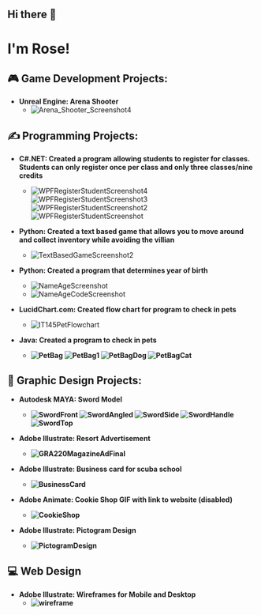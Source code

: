## Hi there 👋

<!--
**RichRepository/RichRepository** is a ✨ _special_ ✨ repository because its `README.md` (this file) appears on your GitHub profile.

Here are some ideas to get you started:

- 🔭 I’m currently working on ...
- 🌱 I’m currently learning ...
- 👯 I’m looking to collaborate on ...
- 🤔 I’m looking for help with ...
- 💬 Ask me about ...
- 📫 How to reach me: ...
- 😄 Pronouns: ...
- ⚡ Fun fact: ...
-->

<h1>I'm Rose! 
  
<h2> 🎮 Game Development Projects:</h2>

- <b> Unreal Engine: Arena Shooter</b>
  - ![Arena_Shooter_Screenshot4](https://github.com/user-attachments/assets/7887f99b-4c8a-427d-9a47-49a21cf7eecb)

<h2> ✍️ Programming Projects:</h2>

- <b> C#.NET: Created a program allowing students to register for classes. Students can only register once per class and only three classes/nine credits </b>
  - ![WPFRegisterStudentScreenshot4](https://github.com/user-attachments/assets/38a6b38b-eced-4550-9931-391803590cf6)
![WPFRegisterStudentScreenshot3](https://github.com/user-attachments/assets/70a77ec8-d639-4be9-9337-ed1139da70b0)
![WPFRegisterStudentScreenshot2](https://github.com/user-attachments/assets/63b4aece-ff5b-41b9-9adc-4cf6757d7a87)
![WPFRegisterStudentScreenshot](https://github.com/user-attachments/assets/dfaceff3-7d2f-45a6-85df-c65dfb5b7e3f)

- <b> Python: Created a text based game that allows you to move around and collect inventory while avoiding the villian </b>
  - ![TextBasedGameScreenshot2](https://github.com/user-attachments/assets/437748e6-6aa1-469a-ac65-7f79d73d8177)


- <b> Python: Created a program that determines year of birth </b>
  - ![NameAgeScreenshot](https://github.com/user-attachments/assets/ca9ca5ed-2cbe-44bd-a432-0271f680d8d7)
  - ![NameAgeCodeScreenshot](https://github.com/user-attachments/assets/7d9f1531-5824-4a7e-b09b-1bee549ce67e)
 
- <b> LucidChart.com: Created flow chart for program to check in pets </b>
  - ![IT145PetFlowchart](https://github.com/user-attachments/assets/354dbdef-bc4e-4014-b74d-a9dd9b9a47a8)
- <b> Java: Created a program to check in pets
  - ![PetBag](https://github.com/user-attachments/assets/a206b3f5-3b9c-40ea-a0c4-5ee15a467e5e)
![PetBag1](https://github.com/user-attachments/assets/41b63707-6a26-4b3a-a577-9df2d3881a68)
![PetBagDog](https://github.com/user-attachments/assets/1e93cfb3-7c9e-4f9a-b979-c292f1d6b862)
![PetBagCat](https://github.com/user-attachments/assets/ff40c627-876f-436d-8276-39706fef2f01)

<h2> 🤳 Graphic Design Projects:</h2>

- <b> Autodesk MAYA: Sword Model </b>
  - ![SwordFront](https://github.com/user-attachments/assets/00f61472-a7b6-468f-81f5-868d53ad97ca)
  ![SwordAngled](https://github.com/user-attachments/assets/d69f0c1e-9015-4807-926f-e0407d9cb1b6)
  ![SwordSide](https://github.com/user-attachments/assets/0f52db9a-f40c-498f-a6d3-7f8258f3b6fc)
  ![SwordHandle](https://github.com/user-attachments/assets/3ccfbfe8-adc2-4c27-9098-cd69ad94bea9)
  ![SwordTop](https://github.com/user-attachments/assets/7e6e2f02-c2ab-4782-a3a2-eb27b6e79128)

- <b> Adobe Illustrate: Resort Advertisement</b>
  - ![GRA220MagazineAdFinal](https://github.com/user-attachments/assets/9f541bdf-559f-4e4c-b281-0ea073060d11)

- <b> Adobe Illustrate: Business card for scuba school </b>
  - ![BusinessCard](https://github.com/user-attachments/assets/c2f89113-1c0a-498a-8bcb-2c6a442133ea)
 
- <b> Adobe Animate: Cookie Shop GIF with link to website (disabled)</b>
  - ![CookieShop](https://github.com/user-attachments/assets/4c9927b0-0ff5-4aff-ab00-6879e1375495)

- <b> Adobe Illustrate: Pictogram Design </b>
  - ![PictogramDesign](https://github.com/user-attachments/assets/dfea7c89-7f3f-4e95-b70e-0de9981034d5)

<h2> 💻 Web Design </h2>

- <b> Adobe Illustrate: Wireframes for Mobile and Desktop </b>
  - ![wireframe](https://github.com/user-attachments/assets/ac8ed02e-51b3-4453-bbf0-fb83cb650754)
